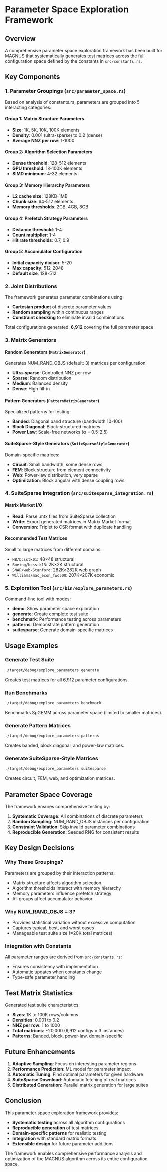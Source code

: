 # Parameter Space Exploration Framework

## Overview

A comprehensive parameter space exploration framework has been built for MAGNUS that systematically generates test matrices across the full configuration space defined by the constants in `src/constants.rs`.

## Key Components

### 1. Parameter Groupings (`src/parameter_space.rs`)

Based on analysis of constants.rs, parameters are grouped into 5 interacting categories:

#### Group 1: Matrix Structure Parameters
- **Size**: 1K, 5K, 10K, 100K elements
- **Density**: 0.001 (ultra-sparse) to 0.2 (dense)
- **Average NNZ per row**: 1-1000

#### Group 2: Algorithm Selection Parameters
- **Dense threshold**: 128-512 elements
- **GPU threshold**: 1K-100K elements
- **SIMD minimum**: 4-32 elements

#### Group 3: Memory Hierarchy Parameters
- **L2 cache size**: 128KB-1MB
- **Chunk size**: 64-512 elements
- **Memory thresholds**: 2GB, 4GB, 8GB

#### Group 4: Prefetch Strategy Parameters
- **Distance threshold**: 1-4
- **Count multiplier**: 1-4
- **Hit rate thresholds**: 0.7, 0.9

#### Group 5: Accumulator Configuration
- **Initial capacity divisor**: 5-20
- **Max capacity**: 512-2048
- **Default size**: 128-512

### 2. Joint Distributions

The framework generates parameter combinations using:
- **Cartesian product** of discrete parameter values
- **Random sampling** within continuous ranges
- **Constraint checking** to eliminate invalid combinations

Total configurations generated: **6,912** covering the full parameter space

### 3. Matrix Generators

#### Random Generators (`MatrixGenerator`)
Generates NUM_RAND_OBJS (default: 3) matrices per configuration:
- **Ultra-sparse**: Controlled NNZ per row
- **Sparse**: Random distribution
- **Medium**: Balanced density
- **Dense**: High fill-in

#### Pattern Generators (`PatternMatrixGenerator`)
Specialized patterns for testing:
- **Banded**: Diagonal band structure (bandwidth 10-100)
- **Block Diagonal**: Block-structured matrices
- **Power Law**: Scale-free networks (α = 0.5-2.5)

#### SuiteSparse-Style Generators (`SuiteSparseStyleGenerator`)
Domain-specific matrices:
- **Circuit**: Small bandwidth, some dense rows
- **FEM**: Block structure from element connectivity
- **Web**: Power-law distribution, very sparse
- **Optimization**: Block angular with dense coupling rows

### 4. SuiteSparse Integration (`src/suitesparse_integration.rs`)

#### Matrix Market I/O
- **Read**: Parse .mtx files from SuiteSparse collection
- **Write**: Export generated matrices in Matrix Market format
- **Conversion**: Triplet to CSR format with duplicate handling

#### Recommended Test Matrices
Small to large matrices from different domains:
- `HB/bcsstk01`: 48×48 structural
- `Boeing/bcsstk13`: 2K×2K structural
- `SNAP/web-Stanford`: 282K×282K web graph
- `Williams/mac_econ_fwd500`: 207K×207K economic

### 5. Exploration Tool (`src/bin/explore_parameters.rs`)

Command-line tool with modes:
- **demo**: Show parameter space exploration
- **generate**: Create complete test suite
- **benchmark**: Performance testing across parameters
- **patterns**: Demonstrate pattern generation
- **suitesparse**: Generate domain-specific matrices

## Usage Examples

### Generate Test Suite
```bash
./target/debug/explore_parameters generate
```
Creates test matrices for all 6,912 parameter configurations.

### Run Benchmarks
```bash
./target/debug/explore_parameters benchmark
```
Benchmarks SpGEMM across parameter space (limited to smaller matrices).

### Generate Pattern Matrices
```bash
./target/debug/explore_parameters patterns
```
Creates banded, block diagonal, and power-law matrices.

### Generate SuiteSparse-Style Matrices
```bash
./target/debug/explore_parameters suitesparse
```
Creates circuit, FEM, web, and optimization matrices.

## Parameter Space Coverage

The framework ensures comprehensive testing by:

1. **Systematic Coverage**: All combinations of discrete parameters
2. **Random Sampling**: NUM_RAND_OBJS instances per configuration
3. **Constraint Validation**: Skip invalid parameter combinations
4. **Reproducible Generation**: Seeded RNG for consistent results

## Key Design Decisions

### Why These Groupings?

Parameters are grouped by their interaction patterns:
- Matrix structure affects algorithm selection
- Algorithm thresholds interact with memory hierarchy
- Memory parameters influence prefetch strategy
- All groups affect accumulator behavior

### Why NUM_RAND_OBJS = 3?

- Provides statistical variation without excessive computation
- Captures typical, best, and worst cases
- Manageable test suite size (≈20K total matrices)

### Integration with Constants

All parameter ranges are derived from `src/constants.rs`:
- Ensures consistency with implementation
- Automatic updates when constants change
- Type-safe parameter handling

## Test Matrix Statistics

Generated test suite characteristics:
- **Sizes**: 1K to 100K rows/columns
- **Densities**: 0.001 to 0.2
- **NNZ per row**: 1 to 1000
- **Total matrices**: ~20,000 (6,912 configs × 3 instances)
- **Patterns**: Banded, block, power-law, domain-specific

## Future Enhancements

1. **Adaptive Sampling**: Focus on interesting parameter regions
2. **Performance Prediction**: ML model for parameter impact
3. **Automatic Tuning**: Find optimal parameters for given hardware
4. **SuiteSparse Download**: Automatic fetching of real matrices
5. **Distributed Generation**: Parallel matrix generation for large suites

## Conclusion

This parameter space exploration framework provides:
- **Systematic testing** across all algorithm configurations
- **Reproducible generation** of test matrices
- **Domain-specific patterns** for realistic testing
- **Integration** with standard matrix formats
- **Extensible design** for future parameter additions

The framework enables comprehensive performance analysis and optimization of the MAGNUS algorithm across its entire configuration space.